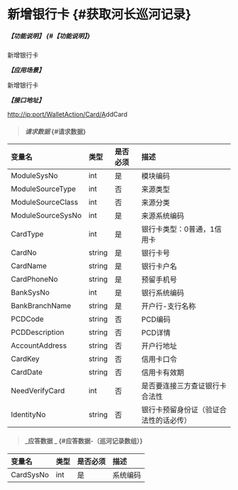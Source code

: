 # 新增银行卡 {#获取河长巡河记录}

##### _【功能说明】_ {#【功能说明】}

新增银行卡

_**【应用场景】**_

新增银行卡

_**【接口地址】**_

[http://ip:port/WalletAction/Card/A](http://ip:port/HMQuery/PatrolRiver/GetPatrolRivers)ddCard

> #### _请求数据_ {#请求数据}

| 变量名 | 类型 | 是否必须 | 描述 |
| :--- | :--- | :--- | :--- |
| ModuleSysNo | int | 是 | 模块编码 |
| ModuleSourceType | int | 否 | 来源类型 |
| ModuleSourceClass | int | 否 | 来源分类 |
| ModuleSourceSysNo | int | 是 | 来源系统编码 |
| CardType | int | 是 | 银行卡类型：0普通，1信用卡 |
| CardNo | string | 是 | 银行卡号 |
| CardName | string | 是 | 银行卡户名 |
| CardPhoneNo | string | 是 | 预留手机号 |
| BankSysNo | int | 是 | 银行系统编码 |
| BankBranchName | string | 是 | 开户行-支行名称 |
| PCDCode | string | 否 | PCD编码 |
| PCDDescription | string | 否 | PCD详情 |
| AccountAddress | string | 否 | 开户行地址 |
| CardKey | string | 否 | 信用卡口令 |
| CardDate | string | 否 | 信用卡有效期 |
| NeedVerifyCard| int | 否 | 是否要连接三方查证银行卡合法性 |
| IdentityNo| string | 否 | 银行卡预留身份证（验证合法性的话必传） |


> #### _应答数据 _ {#应答数据-（巡河记录数组）}

| 变量名 | 类型 | 是否必须 | 描述 |
| :--- | :--- | :--- | :--- |
| CardSysNo | int | 是 | 系统编码 |



